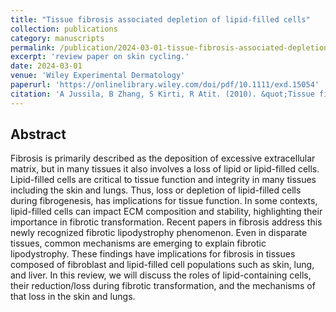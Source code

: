 ```yaml
---
title: "Tissue fibrosis associated depletion of lipid‐filled cells"
collection: publications
category: manuscripts
permalink: /publication/2024-03-01-tissue-fibrosis-associated-depletion-of-lipid‐filled-cells
excerpt: 'review paper on skin cycling.'
date: 2024-03-01
venue: 'Wiley Experimental Dermatology'
paperurl: 'https://onlinelibrary.wiley.com/doi/pdf/10.1111/exd.15054'
citation: 'A Jussila, B Zhang, S Kirti, R Atit. (2010). &quot;Tissue fibrosis associated depletion of lipid‐filled cells.&quot; <i>Wiley Experimental Dermatology</i>. 1(2).'
---
```


## Abstract
Fibrosis is primarily described as the deposition of excessive extracellular matrix, but in many tissues it also involves a loss of lipid or lipid-filled cells. Lipid-filled cells are critical to tissue function and integrity in many tissues including the skin and lungs. Thus, loss or depletion of lipid-filled cells during fibrogenesis, has implications for tissue function. In some contexts, lipid-filled cells can impact ECM composition and stability, highlighting their importance in fibrotic transformation. Recent papers in fibrosis address this newly recognized fibrotic lipodystrophy phenomenon. Even in disparate tissues, common mechanisms are emerging to explain fibrotic lipodystrophy. These findings have implications for fibrosis in tissues composed of fibroblast and lipid-filled cell populations such as skin, lung, and liver. In this review, we will discuss the roles of lipid-containing cells, their reduction/loss during fibrotic transformation, and the mechanisms of that loss in the skin and lungs.
